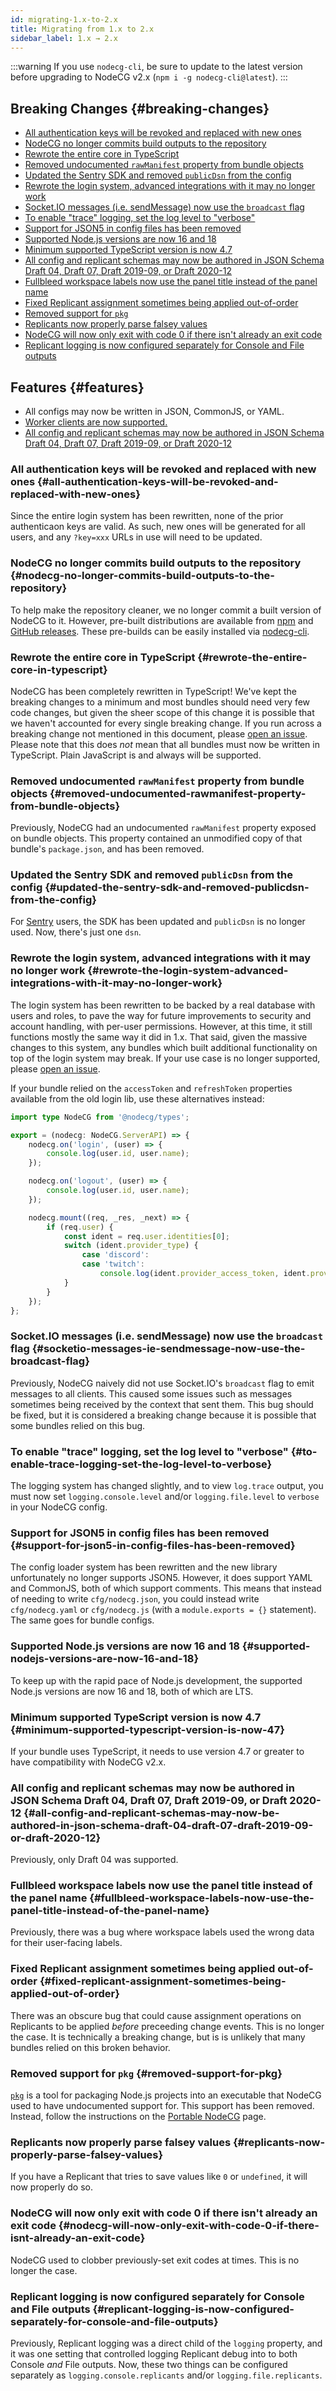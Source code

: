 ```yaml
---
id: migrating-1.x-to-2.x
title: Migrating from 1.x to 2.x
sidebar_label: 1.x → 2.x
---
```


:::warning
If you use `nodecg-cli`, be sure to update to the latest version before upgrading to NodeCG v2.x (`npm i -g nodecg-cli@latest`).
:::

## Breaking Changes {#breaking-changes}

- [All authentication keys will be revoked and replaced with new ones](#all-authentication-keys-will-be-revoked-and-replaced-with-new-ones)
- [NodeCG no longer commits build outputs to the repository](#nodecg-no-longer-commits-build-outputs-to-the-repository)
- [Rewrote the entire core in TypeScript](#rewrote-the-entire-core-in-typescript)
- [Removed undocumented `rawManifest` property from bundle objects](#removed-undocumented-rawmanifest-property-from-bundle-objects)
- [Updated the Sentry SDK and removed `publicDsn` from the config](#updated-the-sentry-sdk-and-removed-publicdsn-from-the-config)
- [Rewrote the login system, advanced integrations with it may no longer work](#rewrote-the-login-system-advanced-integrations-with-it-may-no-longer-work)
- [Socket.IO messages (i.e. sendMessage) now use the `broadcast` flag](#socketio-messages-ie-sendmessage-now-use-the-broadcast-flag)
- [To enable "trace" logging, set the log level to "verbose"](#to-enable-trace-logging-set-the-log-level-to-verbose)
- [Support for JSON5 in config files has been removed](#support-for-json5-in-config-files-has-been-removed)
- [Supported Node.js versions are now 16 and 18](#supported-nodejs-versions-are-now-16-and-18)
- [Minimum supported TypeScript version is now 4.7](#minimum-supported-typescript-version-is-now-47)
- [All config and replicant schemas may now be authored in JSON Schema Draft 04, Draft 07, Draft 2019-09, or Draft 2020-12](#all-config-and-replicant-schemas-may-now-be-authored-in-json-schema-draft-04-draft-07-draft-2019-09-or-draft-2020-12)
- [Fullbleed workspace labels now use the panel title instead of the panel name](#fullbleed-workspace-labels-now-use-the-panel-title-instead-of-the-panel-name)
- [Fixed Replicant assignment sometimes being applied out-of-order](#fixed-replicant-assignment-sometimes-being-applied-out-of-order)
- [Removed support for `pkg`](#removed-support-for-pkg)
- [Replicants now properly parse falsey values](#replicants-now-properly-parse-falsey-values)
- [NodeCG will now only exit with code 0 if there isn't already an exit code](#nodecg-will-now-only-exit-with-code-0-if-there-isnt-already-an-exit-code)
- [Replicant logging is now configured separately for Console and File outputs](#replicant-logging-is-now-configured-separately-for-console-and-file-outputs)

## Features {#features}

- All configs may now be written in JSON, CommonJS, or YAML.
- [Worker clients are now supported.](https://developer.mozilla.org/en-US/docs/Web/API/Web_Workers_API)
- [All config and replicant schemas may now be authored in JSON Schema Draft 04, Draft 07, Draft 2019-09, or Draft 2020-12](#all-config-and-replicant-schemas-may-now-be-authored-in-json-schema-draft-04-draft-07-draft-2019-09-or-draft-2020-12)

### All authentication keys will be revoked and replaced with new ones {#all-authentication-keys-will-be-revoked-and-replaced-with-new-ones}

Since the entire login system has been rewritten, none of the prior authenticaon keys are valid. As such, new ones will be generated for all users, and any `?key=xxx` URLs in use will need to be updated.

### NodeCG no longer commits build outputs to the repository {#nodecg-no-longer-commits-build-outputs-to-the-repository}

To help make the repository cleaner, we no longer commit a built version of NodeCG to it. However, pre-built distributions are available from [npm](https://www.npmjs.com/package/nodecg) and [GitHub releases](https://github.com/nodecg/nodecg/releases). These pre-builds can be easily installed via [nodecg-cli](https://github.com/nodecg/nodecg-cli).

### Rewrote the entire core in TypeScript {#rewrote-the-entire-core-in-typescript}

NodeCG has been completely rewritten in TypeScript! We've kept the breaking changes to a minimum and most bundles should need very few code changes, but given the sheer scope of this change it is possible that we haven't accounted for every single breaking change. If you run across a breaking change not mentioned in this document, please [open an issue](https://github.com/nodecg/docs/issues). Please note that this does *not* mean that all bundles must now be written in TypeScript. Plain JavaScript is and always will be supported.

### Removed undocumented `rawManifest` property from bundle objects  {#removed-undocumented-rawmanifest-property-from-bundle-objects}

Previously, NodeCG had an undocumented `rawManifest` property exposed on bundle objects. This property contained an unmodified copy of that bundle's `package.json`, and has been removed.

### Updated the Sentry SDK and removed `publicDsn` from the config {#updated-the-sentry-sdk-and-removed-publicdsn-from-the-config}

For [Sentry](https://sentry.io/) users, the SDK has been updated and `publicDsn` is no longer used. Now, there's just one `dsn`.

### Rewrote the login system, advanced integrations with it may no longer work {#rewrote-the-login-system-advanced-integrations-with-it-may-no-longer-work}

The login system has been rewritten to be backed by a real database with users and roles, to pave the way for future improvements to security and account handling, with per-user permissions. However, at this time, it still functions mostly the same way it did in 1.x. That said, given the massive changes to this system, any bundles which built additional functionality on top of the login system may break. If your use case is no longer supported, please [open an issue](https://github.com/nodecg/nodecg/issues).

If your bundle relied on the `accessToken` and `refreshToken` properties available from the old login lib, use these alternatives instead:

```ts
import type NodeCG from '@nodecg/types';

export = (nodecg: NodeCG.ServerAPI) => {
    nodecg.on('login', (user) => {
        console.log(user.id, user.name);
    });

    nodecg.on('logout', (user) => {
        console.log(user.id, user.name);
    });

    nodecg.mount((req, _res, _next) => {
        if (req.user) {
            const ident = req.user.identities[0];
            switch (ident.provider_type) {
                case 'discord':
                case 'twitch':
                    console.log(ident.provider_access_token, ident.provider_refresh_token);
            }
        }
    });
};
```

### Socket.IO messages (i.e. sendMessage) now use the `broadcast` flag {#socketio-messages-ie-sendmessage-now-use-the-broadcast-flag}

Previously, NodeCG naively did not use Socket.IO's `broadcast` flag to emit messages to all clients. This caused some issues such as messages sometimes being received by the context that sent them. This bug should be fixed, but it is considered a breaking change because it is possible that some bundles relied on this bug.

### To enable "trace" logging, set the log level to "verbose" {#to-enable-trace-logging-set-the-log-level-to-verbose}

The logging system has changed slightly, and to view `log.trace` output, you must now set `logging.console.level` and/or `logging.file.level` to `verbose` in your NodeCG config.

### Support for JSON5 in config files has been removed {#support-for-json5-in-config-files-has-been-removed}

The config loader system has been rewritten and the new library unfortunately no longer supports JSON5. However, it does support YAML and CommonJS, both of which support comments. This means that instead of needing to write `cfg/nodecg.json`, you could instead write `cfg/nodecg.yaml` or `cfg/nodecg.js` (with a `module.exports = {}` statement). The same goes for bundle configs.

### Supported Node.js versions are now 16 and 18 {#supported-nodejs-versions-are-now-16-and-18}

To keep up with the rapid pace of Node.js development, the supported Node.js versions are now 16 and 18, both of which are LTS.

### Minimum supported TypeScript version is now 4.7 {#minimum-supported-typescript-version-is-now-47}

If your bundle uses TypeScript, it needs to use version 4.7 or greater to have compatibility with NodeCG v2.x.

### All config and replicant schemas may now be authored in JSON Schema Draft 04, Draft 07, Draft 2019-09, or Draft 2020-12 {#all-config-and-replicant-schemas-may-now-be-authored-in-json-schema-draft-04-draft-07-draft-2019-09-or-draft-2020-12}

Previously, only Draft 04 was supported.

### Fullbleed workspace labels now use the panel title instead of the panel name {#fullbleed-workspace-labels-now-use-the-panel-title-instead-of-the-panel-name}

Previously, there was a bug where workspace labels used the wrong data for their user-facing labels.

### Fixed Replicant assignment sometimes being applied out-of-order {#fixed-replicant-assignment-sometimes-being-applied-out-of-order}

There was an obscure bug that could cause assignment operations on Replicants to be applied *before* preceeding change events. This is no longer the case. It is technically a breaking change, but is is unlikely that many bundles relied on this broken behavior.

### Removed support for `pkg` {#removed-support-for-pkg}

[`pkg`](https://github.com/vercel/pkg) is a tool for packaging Node.js projects into an executable that NodeCG used to have undocumented support for. This support has been removed. Instead, follow the instructions on the [Portable NodeCG](../portable-nodecg) page.

### Replicants now properly parse falsey values {#replicants-now-properly-parse-falsey-values}

If you have a Replicant that tries to save values like `0` or `undefined`, it will now properly do so.

### NodeCG will now only exit with code 0 if there isn't already an exit code {#nodecg-will-now-only-exit-with-code-0-if-there-isnt-already-an-exit-code}

NodeCG used to clobber previously-set exit codes at times. This is no longer the case.

### Replicant logging is now configured separately for Console and File outputs {#replicant-logging-is-now-configured-separately-for-console-and-file-outputs}

Previously, Replicant logging was a direct child of the `logging` property, and it was one setting that controlled logging Replicant debug into to both Console *and* File outputs. Now, these two things can be configured separately as `logging.console.replicants` and/or `logging.file.replicants`.
